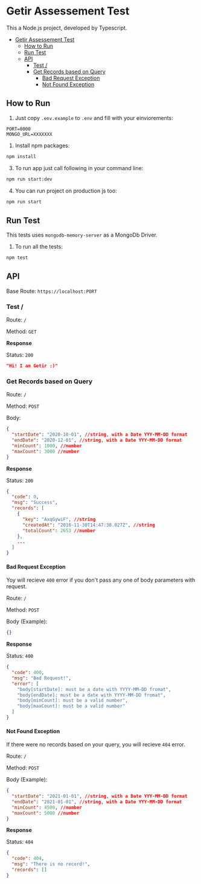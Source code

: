 # Getir Assessement Test

This a Node.js project, developed by Typescript.

<!-- TOC -->

- [Getir Assessement Test](#getir-assessement-test)
  - [How to Run](#how-to-run)
  - [Run Test](#run-test)
  - [API](#api)
    - [Test /](#test-)
    - [Get Records based on Query](#get-records-based-on-query)
      - [Bad Request Exception](#bad-request-exception)
      - [Not Found Exception](#not-found-exception)

<!-- /TOC -->

## How to Run

1. Just copy `.env.example` to `.env` and fill with your einviorements:

```
PORT=8000
MONGO_URL=XXXXXXX
```

1. Install npm packages:

```bash
npm install
```

3. To run app just call following in your command line:

```bash
npm run start:dev
```

4. You can run project on production js too:

```bash
npm run start
```

## Run Test

This tests uses `mongodb-memory-server` as a MongoDb Driver.

1. To run all the tests:

```bash
npm test
```

## API

Base Route: `https://localhost:PORT`

### Test /

Route: `/`

Method: `GET`

**Response**

Status: `200`

```json
"Hi! I am Getir :)"
```

### Get Records based on Query

Route: `/`

Method: `POST`

Body:

```json
{
  "startDate": "2020-10-01", //string, with a Date YYY-MM-DD format
  "endDate": "2020-12-01", //string, with a Date YYY-MM-DD format
  "minCount": 1000, //number
  "maxCount": 3000 //number
}
```

**Response**

Status: `200`

```json
{
  "code": 0,
  "msg": "Success",
  "records": [
    {
      "key": "AxqGywiF", //string
      "createdAt": "2016-11-30T14:47:38.027Z", //string
      "totalCount": 2653 //number
    },
    ...
  ]
}
```

#### Bad Request Exception

Yoy will recieve `400` error if you don't pass any one of body parameters with request.

Route: `/`

Method: `POST`

Body (Example):

```json
{}
```

**Response**

Status: `400`

```json
{
  "code": 400,
  "msg": "Bad Request!",
  "error": [
    "body[startDate]: must be a date with YYYY-MM-DD fromat",
    "body[endDate]: must be a date with YYYY-MM-DD fromat",
    "body[minCount]: must be a valid number",
    "body[maxCount]: must be a valid number"
  ]
}
```

#### Not Found Exception

If there were no records based on your query, you will recieve `404` error.

Route: `/`

Method: `POST`

Body (Example):

```json
{
  "startDate": "2021-01-01", //string, with a Date YYY-MM-DD format
  "endDate": "2021-01-01", //string, with a Date YYY-MM-DD format
  "minCount": 4500, //number
  "maxCount": 5000 //number
}
```

**Response**

Status: `404`

```json
{
  "code": 404,
  "msg": "There is no record!",
  "records": []
}
```
